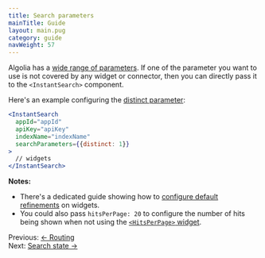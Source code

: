 ```yaml
---
title: Search parameters
mainTitle: Guide
layout: main.pug
category: guide
navWeight: 57
---
```


Algolia has a [wide range of parameters](https://www.algolia.com/doc/api-client/javascript/search#search-parameters). If one of the parameter you want to use is not covered by any widget or connector, then you can directly pass it to the `<InstantSearch>` component.

Here's an example configuring the [distinct parameter](https://www.algolia.com/doc/api-client/javascript/parameters#distinct):

```jsx
<InstantSearch
  appId="appId"
  apiKey="apiKey"
  indexName="indexName"
  searchParameters={{distinct: 1}}
>
  // widgets
</InstantSearch>
```

**Notes:**
* There's a dedicated guide showing how to [configure default refinements](guide/Default_refinements.html) on widgets.
* You could also pass `hitsPerPage: 20` to configure the number of hits being shown when not using
the [`<HitsPerPage>` widget](widgets/HitsPerPage.html).

<div class="guide-nav">
    <div class="guide-nav-left">
        Previous: <a href="guide/Routing.html">← Routing</a>
    </div>
    <div class="guide-nav-right">
        Next: <a href="guide/Search%20state.html">Search state →</a>
    </div>
</div>